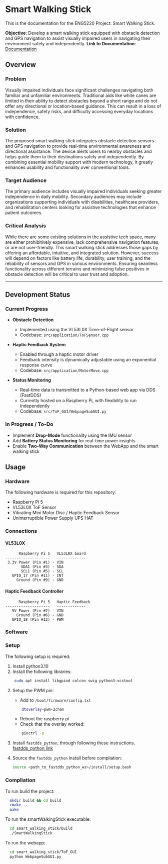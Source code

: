 # Smart Walking Stick

This is the documentation for the ENG5220 Project: Smart Walking Stick.

**Objective**: Develop a smart walking stick equipped with obstacle detection and GPS navigation to assist visually impaired users in navigating their environment safely and independently.
**Link to Documentation**: [Documentation](https://sugarpie1080.github.io/smart_walking_stick/index.html)

## Overview

### Problem
Visually impaired individuals face significant challenges navigating both familiar and unfamiliar environments. Traditional aids like white canes are limited in their ability to detect obstacles beyond a short range and do not offer any directional or location-based guidance. This can result in a loss of independence, safety risks, and difficulty accessing everyday locations with confidence.

### Solution
The proposed smart walking stick integrates obstacle detection sensors and GPS navigation to provide real-time environmental awareness and directional assistance. The device alerts users to nearby obstacles and helps guide them to their destinations safely and independently. By combining essential mobility support with modern technology, it greatly enhances usability and functionality over conventional tools.

### Target Audience
The primary audience includes visually impaired individuals seeking greater independence in daily mobility. Secondary audiences may include organizations supporting individuals with disabilities, healthcare providers, and rehabilitation centers looking for assistive technologies that enhance patient outcomes.

### Critical Analysis
While there are some existing solutions in the assistive tech space, many are either prohibitively expensive, lack comprehensive navigation features, or are not user-friendly. This smart walking stick addresses those gaps by offering an affordable, intuitive, and integrated solution. However, success will depend on factors like battery life, durability, user training, and the reliability of sensors and GPS in various environments. Ensuring seamless functionality across different terrains and minimizing false positives in obstacle detection will be critical to user trust and adoption.

---
## Development Status

### Current Progress

- **Obstacle Detection**  
  - Implemented using the VL53L0X Time-of-Flight sensor  
  - Codebase: `src/application/ToFSensor.cpp`

- **Haptic Feedback System**  
  - Enabled through a haptic motor driver  
  - Feedback intensity is dynamically adjustable using an exponential response curve  
  - Codebase: `src/application/MotorMove.cpp`

- **Status Monitoring**  
  - Real-time data is transmitted to a Python-based web app via DDS (FastDDS)  
  - Currently hosted on a Raspberry Pi, with flexibility to run independently  
  - Codebase: `src/ToF_GUI/WebpageSubGUI.py`


### In Progress / To-Do

- Implement **Drop-Mode** functionality using the IMU sensor  
- Add **Battery Status Monitoring** for real-time power insights  
- Enable **Two-Way Communication** between the WebApp and the smart walking stick  

## Usage

### Hardware
The following hardware is required for this repository:
- Raspberry Pi 5
- VL53L0X ToF Sensor
- Vibrating Mini Motor Disc / Haptic Feedback Sensor
- Uninterruptible Power Supply UPS HAT
### Connections
#### VL53L0X
```
      Raspberry Pi 5   VL53L0X board
--------------------   -------------
 3.3V Power (Pin #1) - VIN
       SDA1 (Pin #3) - SDA
       SCL1 (Pin #5) - SCL
   GPIO_17 (Pin #11) - INT
     Ground (Pin #9) - GND
```
#### Haptic Feedback Controller
```
      Raspberry Pi 5   Haptic Feedback
--------------------   -------------
   5V Power (Pin #2) - VIN
     Ground (Pin #6) - GND
   GPIO_18 (Pin #12) - PWM
```
### Software
### Setup
The following setup is required:

1. Install python3.10
1. Install the following libraries:
```bash
    sudo apt install libgpiod colcon swig python3-vcstool
```
2. Setup the PWM pin:
    - Add to `/boot/firmware/config.txt`

    ```bash 
        dtoverlay=pwm-2chan
    ```
    - Reboot the raspberry pi
    - Check that the overlay worked:

    ```bash 
        pinctrl -p
    ```
3. Install `fastdds_python`, through following these instructions. [fastdds_python link](https://github.com/eProsima/Fast-DDS-python)
4. Source the `fastdds_python` install before compliation:

    ```bash
    source <path_to_fastdds_python_ws>/install/setup.bash
    ```

### Compliation

To run build the project:

```bash
  mkdir build && cd build
  cmake ..
  make
```

To run the smartWalkingStick executable:
```bash
  cd smart_walking_stick/build
  ./SmartWalkingStick
```
To run the webapp:

```bash
  cd smart_walking_stick/ToF_GUI
  python WebpageSubGUI.py
```



